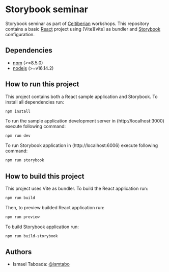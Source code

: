 # Storybook seminar
Storybook seminar as part of [Celtiberian][celtiberian] workshops. 
This repository contains a basic [React][react] project using [Vite][vite] as bundler and [Storybook][storybook] configuration.

## Dependencies
- [npm] (>=8.5.0)
- [nodejs] (>=v16.14.2)

## How to run this project
This project contains both a React sample application and Storybook. To install all dependencies run:
```bash
npm install
```

To run the sample application development server in (http://localhost:3000) execute following command:
```bash
npm run dev
```

To run Storybook application in (http://localhost:6006) execute following command:
```bash
npm run storybook
```

## How to build this project
This project uses Vite as bundler. To build the React application run:
```bash
npm run build
```

Then, to preview builded React application run:
```bash
npm run preview
```

To build Storybook application run:
```bash
npm run build-storybook
```

## Authors
- Ismael Taboada: [@ismtabo]

[react]: https://en.reactjs.org/
[celtiberian]: https://www.celtiberian.es/
[npm]: https://www.npmjs.com/
[nodejs]: https://nodejs.org/en/
[storybook]: https://storybook.js.org/docs/react/get-started/introduction
[vitejs]: https://vitejs.dev/
[@ismtabo]: https://github.com/ismtabo
